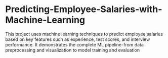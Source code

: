 # Predicting-Employee-Salaries-with-Machine-Learning
This project uses machine learning techniques to predict employee salaries based on key features such as experience, test scores, and interview performance. It demonstrates the complete ML pipeline-from data preprocessing and visualization to model training and evaluation
